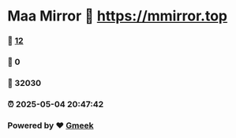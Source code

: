 # Maa Mirror :link: https://mmirror.top 
### :page_facing_up: [12](https://mmirror.top/tag.html) 
### :speech_balloon: 0 
### :hibiscus: 32030 
### :alarm_clock: 2025-05-04 20:47:42 
### Powered by :heart: [Gmeek](https://github.com/Meekdai/Gmeek)
